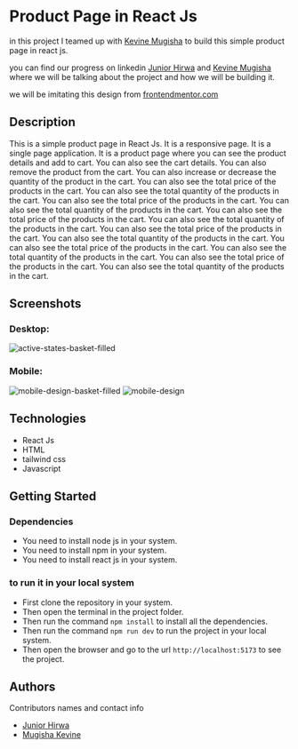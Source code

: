 # Product Page in React Js

in this project I teamed up with [Kevine Mugisha](https://github.com/kevinemug) to build this simple product page in react js.

you can find our progress on linkedin [Junior Hirwa](https://www.linkedin.com/in/hirwajr/) and [Kevine Mugisha](https://www.linkedin.com/in/kevine-mugisha-b7387b230/) where we will be talking about the project and how we will be building it.

we will be imitating this design from [frontendmentor.com](https://www.frontendmentor.io/challenges/ecommerce-product-page-UPsZ9MJp6/hub)

## Description

This is a simple product page in React Js. It is a responsive page. It is a single page application. It is a product page where you can see the product details and add to cart. You can also see the cart details. You can also remove the product from the cart. You can also increase or decrease the quantity of the product in the cart. You can also see the total price of the products in the cart. You can also see the total quantity of the products in the cart. You can also see the total price of the products in the cart. You can also see the total quantity of the products in the cart. You can also see the total price of the products in the cart. You can also see the total quantity of the products in the cart. You can also see the total price of the products in the cart. You can also see the total quantity of the products in the cart. You can also see the total price of the products in the cart. You can also see the total quantity of the products in the cart. You can also see the total price of the products in the cart. You can also see the total quantity of the products in the cart.

## Screenshots

### Desktop:
![active-states-basket-filled](https://github.com/HIRWA13/Product-Page/assets/117777634/73be094a-e33b-4953-bf89-7178ce6099b4)

### Mobile:
![mobile-design-basket-filled](https://github.com/HIRWA13/Product-Page/assets/117777634/f43a3fd8-b2a6-4764-904a-101c0642c9ec)
![mobile-design](https://github.com/HIRWA13/Product-Page/assets/117777634/0f66c4fe-8dea-4199-9e5c-ed28e1ed5ac9)


## Technologies

* React Js
* HTML
* tailwind css
* Javascript

## Getting Started

### Dependencies

* You need to install node js in your system.
* You need to install npm in your system.
* You need to install react js in your system.

### to run it in your local system

* First clone the repository in your system.
* Then open the terminal in the project folder.
* Then run the command `npm install` to install all the dependencies.
* Then run the command `npm run dev` to run the project in your local system.
* Then open the browser and go to the url `http://localhost:5173` to see the project.


## Authors

Contributors names and contact info

* [Junior Hirwa](https://www.github.com/HIRWA13)
* [Mugisha Kevine](https://www.github.com/kevinemug)
